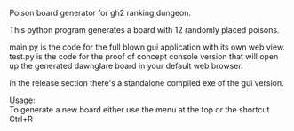 Poison board generator for gh2 ranking dungeon.

This python program generates a board with 12 randomly placed poisons.

main.py is the code for the full blown gui application with its own web view.   
test.py is the code for the proof of concept console version that will open up the generated dawnglare board in your default web browser.  

In the release section there's a standalone compiled exe of the gui version.  

Usage:  
    To generate a new board either use the menu at the top or the shortcut Ctrl+R
    